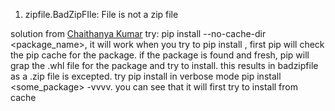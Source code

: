 1. zipfile.BadZipFIle: File is not a zip file

  solution from [Chaithanya Kumar](https://stackoverflow.com/a/41916324)
  try: pip install --no-cache-dir <package_name>, it will work
  when you try to pip install , first pip will check the pip cache for the package. if the package is found and fresh, pip will grap the .whl file for the package and try to install. this results in badzipfile as a .zip file is excepted.
  try pip install in verbose mode pip install <some_package> -vvvv. you can see that it will first try to install from cache
